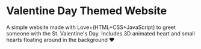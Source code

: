 # Valentine Day Themed Website

A simple website made with Love+(HTML+CSS+JavaScript) to greet someone with the St. Valentine's Day.
Includes 3D animated heart and small hearts floating around in the background ❤️